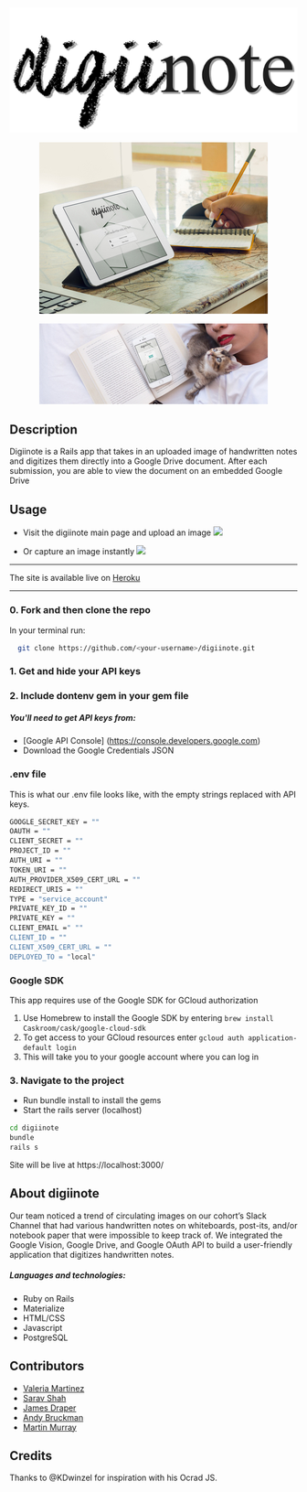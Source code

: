 ![digiinote](https://github.com/abruckman/digiinote/blob/development/public/images/header-smaller.png?raw=true)



<div style="text-align: center;" markdown="1">

![digiinote_image](https://github.com/abruckman/digiinote/blob/development/public/images/image_1.jpg?raw=true )

![digiinote_image2](https://github.com/abruckman/digiinote/blob/development/public/images/image_2.jpg?raw=true)
</div style="text-align: center;" markdown="1">




## Description
Digiinote is a Rails app that takes in an uploaded image of handwritten notes and digitizes them directly into a Google Drive document. After each submission, you are able to view the document on an embedded Google Drive

## Usage
* Visit the digiinote main page and upload an image
![](https://github.com/abruckman/digiinote/blob/development/public/images/demo_upload_digii.gif?raw=true)

* Or capture an image instantly
![](https://github.com/abruckman/digiinote/blob/development/public/images/demo_webcam.gif?raw=true)





---
The site is available live on [Heroku](https://evening-lake-82966.herokuapp.com)

---


### 0. Fork and then clone the repo

In your terminal run:
```bash
  git clone https://github.com/<your-username>/digiinote.git
```

### 1. Get and hide your API keys

### 2. Include dontenv gem in your gem file

##### You'll need to get API keys from:
- [Google API Console] (https://console.developers.google.com)
- Download the Google Credentials JSON

### .env file
This is what our .env file looks like, with the empty strings replaced with API keys.

```bash
GOOGLE_SECRET_KEY = ""
OAUTH = ""
CLIENT_SECRET = ""
PROJECT_ID = ""
AUTH_URI = ""
TOKEN_URI = ""
AUTH_PROVIDER_X509_CERT_URL = ""
REDIRECT_URIS = ""
TYPE = "service_account"
PRIVATE_KEY_ID = ""
PRIVATE_KEY = ""
CLIENT_EMAIL =" ""
CLIENT_ID = ""
CLIENT_X509_CERT_URL = ""
DEPLOYED_TO = "local"
```

### Google SDK

 This app requires use of the Google SDK for GCloud authorization

1. Use Homebrew to install the Google SDK by entering `` brew install Caskroom/cask/google-cloud-sdk ``
2. To get access to your GCloud resources enter `` gcloud auth application-default login ``
3. This will take you to your google account where you can log in


### 3. Navigate to the project
- Run bundle install to install the gems
- Start the rails server (localhost)

```bash
cd digiinote
bundle
rails s
```

Site will be live at https://localhost:3000/

## About digiinote

Our team noticed a trend of circulating images on our cohort’s Slack Channel that had various handwritten notes on whiteboards, post-its, and/or notebook paper that were impossible to keep track of. We integrated the Google Vision, Google Drive, and Google OAuth API to build a user-friendly application that digitizes handwritten notes.

##### Languages and technologies:
* Ruby on Rails
* Materialize
* HTML/CSS
* Javascript
* PostgreSQL


## Contributors

* [Valeria Martinez](https://github.com/valeria-martinez)
* [Sarav Shah](https://github.com/saravshah)
* [James Draper](https://github.com/jdraper9)
* [Andy Bruckman](https://github.com/abruckman)
* [Martin Murray](https://github.com/mjmurra4)


## Credits
Thanks to @KDwinzel for inspiration with his Ocrad JS.
